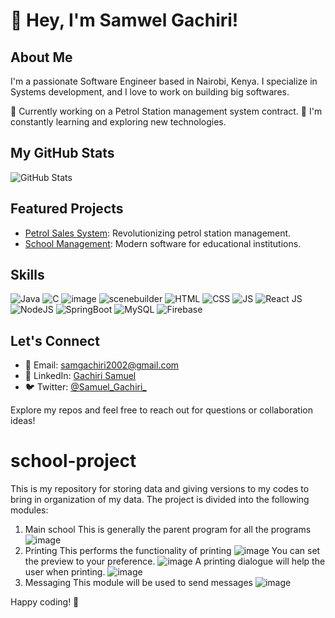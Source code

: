 # 👋 Hey, I'm Samwel Gachiri!

## About Me
I'm a passionate Software Engineer based in Nairobi, Kenya. I specialize in Systems development, and I love to work on building big softwares.

💼 Currently working on a Petrol Station management system contract.
🌱 I'm constantly learning and exploring new technologies.

## My GitHub Stats

![GitHub Stats](https://github-readme-stats.vercel.app/api?username=samwel-gachiri&show_icons=true&count_private=true&hide=contribs,prs&theme=radical)

## Featured Projects

- [Petrol Sales System](https://github.com/samwel-gachiri/petrol-sales-system): Revolutionizing petrol station management.
- [School Management](https://github.com/samwel-gachiri/school-project): Modern software for educational institutions.

## Skills

![Java](https://img.icons8.com/color/48/000000/java-coffee-cup-logo.png) ![C](https://img.icons8.com/color/48/000000/c-programming.png) ![image](https://github.com/samwel-gachiri/samwel-gachiri/assets/107980554/57c00bcc-6fd8-4096-8d0c-891e82d8e7f9)
![scenebuilder](https://github.com/samwel-gachiri/samwel-gachiri/assets/107980554/59c70804-613e-4e72-8d44-ca5cf162008b) ![HTML](https://img.icons8.com/color/48/000000/html-5.png) ![CSS](https://img.icons8.com/color/48/000000/css3.png) ![JS](https://img.icons8.com/color/48/000000/javascript.png) ![React JS](https://github.com/samwel-gachiri/samwel-gachiri/assets/107980554/1608606a-7e38-417e-b4fa-442bb50cab10)![NodeJS](https://img.icons8.com/color/48/000000/nodejs.png) ![SpringBoot](https://img.icons8.com/color/48/000000/spring-logo.png) ![MySQL](https://img.icons8.com/color/48/000000/mysql.png) ![Firebase](https://img.icons8.com/color/48/000000/firebase.png)

## Let's Connect

- 📧 Email: [samgachiri2002@gmail.com](mailto:samgachiri2002@gmail.com)
- 💬 LinkedIn: [Gachiri Samuel](https://www.linkedin.com/in/gachiri-samuel-a52258248)
- 🐦 Twitter: [@Samuel_Gachiri_](https://twitter.com/Samuel_Gachiri_)

Explore my repos and feel free to reach out for questions or collaboration ideas!
# school-project
This is my repository for storing data and giving versions to my codes to bring in organization of my data.
The project is divided into the following modules:
1. Main school
  This is generally the parent program for all the programs
  ![image](https://user-images.githubusercontent.com/107980554/229723015-9ef05af4-f5a4-4c34-a729-ea8be955302b.png)
2. Printing
  This performs the functionality of printing
  ![image](https://user-images.githubusercontent.com/107980554/229723242-7efd88b1-2660-45fe-b9a7-3bb0ffe63109.png)
  You can set the preview to your preference.
  ![image](https://user-images.githubusercontent.com/107980554/229723450-20b50ecd-48ad-4bc7-aa20-ac8e410eca13.png)
  A printing dialogue will help the user when printing.
  ![image](https://user-images.githubusercontent.com/107980554/229723820-0dcadd26-ce85-4165-8503-7e065c4a35fa.png)
3. Messaging
  This module will be used to send messages
  ![image](https://user-images.githubusercontent.com/107980554/229724641-ea83fcb2-4565-4ea2-9da2-de40412f8be6.png)

Happy coding! 🚀
